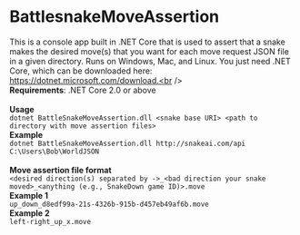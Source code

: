 # BattlesnakeMoveAssertion
This is a console app built in .NET Core that is used to assert that a snake makes the desired move(s) that you want for each move request JSON file in a given directory. Runs on Windows, Mac, and Linux. You just need .NET Core, which can be downloaded here: https://dotnet.microsoft.com/download.<br />
<br />
<b>Requirements</b>: .NET Core 2.0 or above<br />
<br />
<b>Usage</b><br />
```dotnet BattleSnakeMoveAssertion.dll <snake base URI> <path to directory with move assertion files>```<br />
<b>Example</b><br />
```dotnet BattleSnakeMoveAssertion.dll http://snakeai.com/api C:\Users\Bob\WorldJSON```<br />
<br />
<b>Move assertion file format</b><br />
```<desired direction(s) separated by ->_<bad direction your snake moved>_<anything (e.g., SnakeDown game ID)>.move```<br />
<b>Example 1</b><br />
```up_down_d8edf99a-21s-4326b-915b-d457eb49af6b.move```<br />
<b>Example 2</b><br />
```left-right_up_x.move```
